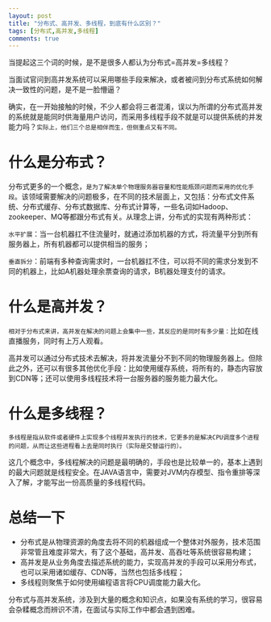 ```yaml
---
layout: post
title: "分布式、高并发、多线程，到底有什么区别？"
tags: [分布式,高并发,多线程]
comments: true
---
```


当提起这三个词的时候，是不是很多人都认为分布式=高并发=多线程？

当面试官问到高并发系统可以采用哪些手段来解决，或者被问到分布式系统如何解决一致性的问题，是不是一脸懵逼？
 
确实，在一开始接触的时候，不少人都会将三者混淆，误以为所谓的分布式高并发的系统就是能同时供海量用户访问，而采用多线程手段不就是可以提供系统的并发能力吗？`实际上，他们三个总是相伴而生，但侧重点又有不同。`

# 什么是分布式？
分布式更多的一个概念，`是为了解决单个物理服务器容量和性能瓶颈问题而采用的优化手段`。该领域需要解决的问题极多，在不同的技术层面上，又包括：分布式文件系统、分布式缓存、分布式数据库、分布式计算等，一些名词如Hadoop、zookeeper、MQ等都跟分布式有关。从理念上讲，分布式的实现有两种形式：
 
`水平扩展`：当一台机器扛不住流量时，就通过添加机器的方式，将流量平分到所有服务器上，所有机器都可以提供相当的服务；
 
`垂直拆分`：前端有多种查询需求时，一台机器扛不住，可以将不同的需求分发到不同的机器上，比如A机器处理余票查询的请求，B机器处理支付的请求。

# 什么是高并发？
`相对于分布式来讲，高并发在解决的问题上会集中一些，其反应的是同时有多少量：`比如在线直播服务，同时有上万人观看。

高并发可以通过分布式技术去解决，将并发流量分不到不同的物理服务器上。但除此之外，还可以有很多其他优化手段：比如使用缓存系统，将所有的，静态内容放到CDN等；还可以使用多线程技术将一台服务器的服务能力最大化。
# 什么是多线程？
`多线程是指从软件或者硬件上实现多个线程并发执行的技术，它更多的是解决CPU调度多个进程的问题，从而让这些进程看上去是同时执行（实际是交替运行的）。`

这几个概念中，多线程解决的问题是最明确的，手段也是比较单一的，基本上遇到的最大问题就是线程安全。在JAVA语言中，需要对JVM内存模型、指令重排等深入了解，才能写出一份高质量的多线程代码。
# 总结一下
* 分布式是从物理资源的角度去将不同的机器组成一个整体对外服务，技术范围非常管且难度非常大，有了这个基础，高并发、高吞吐等系统很容易构建；
* 高并发是从业务角度去描述系统的能力，实现高并发的手段可以采用分布式，也可以采用诸如缓存、CDN等，当然也包括多线程；
* 多线程则聚焦于如何使用编程语言将CPU调度能力最大化。

分布式与高并发系统，涉及到大量的概念和知识点，如果没有系统的学习，很容易会杂糅概念而辨识不清，在面试与实际工作中都会遇到困难。
